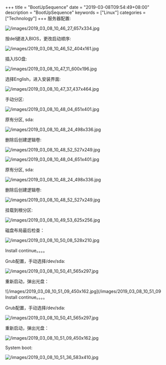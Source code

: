+++
title = "BootUpSequence"
date = "2019-03-08T09:54:49+08:00"
description = "BootUpSequence"
keywords = ["Linux"]
categories = ["Technology"]
+++
服务器配置:    

![/images/2019_03_08_10_46_27_657x334.jpg](/images/2019_03_08_10_46_27_657x334.jpg)

按del键进入BIOS，更改启动顺序:    

![/images/2019_03_08_10_46_52_404x161.jpg](/images/2019_03_08_10_46_52_404x161.jpg)

插入ISO盘:    

![/images/2019_03_08_10_47_11_600x196.jpg](/images/2019_03_08_10_47_11_600x196.jpg)

选择English，进入安装界面:    

![/images/2019_03_08_10_47_37_437x464.jpg](/images/2019_03_08_10_47_37_437x464.jpg)

手动分区:    

![/images/2019_03_08_10_48_04_651x401.jpg](/images/2019_03_08_10_48_04_651x401.jpg)

原有分区, sda:    

![/images/2019_03_08_10_48_24_498x336.jpg](/images/2019_03_08_10_48_24_498x336.jpg)

删除后创建逻辑卷:   

![/images/2019_03_08_10_48_52_527x249.jpg](/images/2019_03_08_10_48_52_527x249.jpg)

![/images/2019_03_08_10_48_04_651x401.jpg](/images/2019_03_08_10_48_04_651x401.jpg)

原有分区, sda:    

![/images/2019_03_08_10_48_24_498x336.jpg](/images/2019_03_08_10_48_24_498x336.jpg)

删除后创建逻辑卷:   

![/images/2019_03_08_10_48_52_527x249.jpg](/images/2019_03_08_10_48_52_527x249.jpg)

挂载到根分区:    

![/images/2019_03_08_10_49_53_625x256.jpg](/images/2019_03_08_10_49_53_625x256.jpg)

磁盘布局最后检查：    

![/images/2019_03_08_10_50_08_528x210.jpg](/images/2019_03_08_10_50_08_528x210.jpg)

Install continue。。。。

Grub配置，手动选择/dev/sda:    

![/images/2019_03_08_10_50_41_565x297.jpg](/images/2019_03_08_10_50_41_565x297.jpg)

重新启动，弹出光盘：    

![/images/2019_03_08_10_51_09_450x162.jpg](/images/2019_03_08_10_51_09
Install continue。。。。

Grub配置，手动选择/dev/sda:    

![/images/2019_03_08_10_50_41_565x297.jpg](/images/2019_03_08_10_50_41_565x297.jpg)

重新启动，弹出光盘：    

![/images/2019_03_08_10_51_09_450x162.jpg](/images/2019_03_08_10_51_09_450x162.jpg)

System boot:    

![/images/2019_03_08_10_51_36_583x410.jpg](/images/2019_03_08_10_51_36_583x410.jpg)

